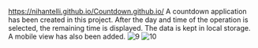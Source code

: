  https://nihantelli.github.io/Countdown.github.io/
 A countdown application has been created in this project. After the day and time of the operation is selected, the remaining time is displayed. The data is kept in local storage. A mobile view has also been added.
![9](https://user-images.githubusercontent.com/111304583/208915801-5d36dc0a-796b-44f6-8343-dc0544123eec.PNG)
![10](https://user-images.githubusercontent.com/111304583/208915813-522663db-0c01-4261-9c5f-98a38cbab0bd.PNG)
